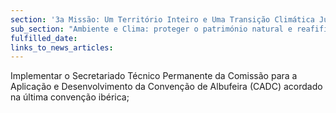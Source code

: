 ```yaml
---
section: '3a Missão: Um Território Inteiro e Uma Transição Climática Justa'
sub_section: "Ambiente e Clima: proteger o património natural e reafifirmar a liderança na redução de emissões"
fulfilled_date:
links_to_news_articles:
---
```


Implementar o Secretariado Técnico Permanente da Comissão para a Aplicação e Desenvolvimento da Convenção de Albufeira (CADC) acordado na última convenção ibérica;